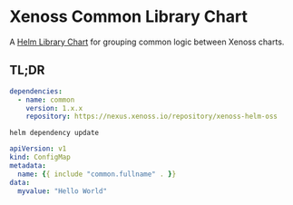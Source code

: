 # Xenoss Common Library Chart

A [Helm Library Chart](https://helm.sh/docs/topics/library_charts/#helm) for grouping common logic between Xenoss charts.

## TL;DR

```yaml
dependencies:
  - name: common
    version: 1.x.x
    repository: https://nexus.xenoss.io/repository/xenoss-helm-oss
```

```console
helm dependency update
```

```yaml
apiVersion: v1
kind: ConfigMap
metadata:
  name: {{ include "common.fullname" . }}
data:
  myvalue: "Hello World"
```

